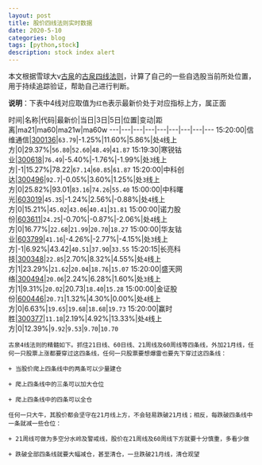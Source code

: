 ```yaml
---
layout: post
title: 股价四线法则实时数据
date: 2020-5-10
categories: blog
tags: [python,stock]
description: stock index alert
---
```



本文根据雪球大v[古泉](https://xueqiu.com/u/7148646888)的[古泉四线法则](https://xueqiu.com/7148646888/130498192)，计算了自己的一些自选股当前所处位置，用于持续追踪验证，帮助自己进行判断。

**说明**：下表中4线对应取值为`红色`表示最新价处于对应指标上方，属正面

时间|名称|代码|最新价|当日|3日|5日|位置|变动|距离|ma21|ma60|ma21w|ma60w
---|---|---|---|---|---|---|---|---
15:20:00|信维通信|[300136](https://xueqiu.com/S/SZ300136)|`63.79`|-1.25%|11.60%|5.86%|处`4`线上方|0|29.37%|`56.80`|`52.60`|`48.49`|`41.87`
15:19:30|寒锐钴业|[300618](https://xueqiu.com/S/SZ300618)|`76.49`|-5.40%|-1.76%|-1.99%|处`3`线上方|-1|15.27%|78.22|`67.14`|`60.85`|`61.87`
15:20:00|中科创达|[300496](https://xueqiu.com/S/SZ300496)|`92.7`|-0.05%|3.60%|1.25%|处`3`线上方|0|25.82%|93.01|`83.16`|`74.26`|`55.40`
15:00:00|中科曙光|[603019](https://xueqiu.com/S/SH603019)|`45.35`|-1.24%|2.56%|-0.88%|处`4`线上方|0|15.21%|`45.02`|`43.06`|`40.41`|`31.81`
15:00:00|诺力股份|[603611](https://xueqiu.com/S/SH603611)|`24.25`|-0.70%|-0.87%|-2.06%|处`4`线上方|0|16.77%|`22.68`|`21.99`|`20.70`|`18.27`
15:00:00|华友钴业|[603799](https://xueqiu.com/S/SH603799)|`41.16`|-4.26%|-2.77%|-4.15%|处`3`线上方|-1|6.92%|43.42|`40.51`|`37.90`|`33.55`
15:20:15|长亮科技|[300348](https://xueqiu.com/S/SZ300348)|`22.85`|2.70%|8.32%|4.55%|处`4`线上方|1|23.29%|`21.62`|`20.04`|`18.76`|`15.07`
15:20:00|盛天网络|[300494](https://xueqiu.com/S/SZ300494)|`20.06`|2.24%|6.28%|1.60%|处`3`线上方|1|9.31%|`20.02`|20.73|`18.40`|`15.28`
15:00:00|金证股份|[600446](https://xueqiu.com/S/SH600446)|`20.71`|1.32%|4.30%|0.00%|处`4`线上方|0|6.63%|`19.65`|`19.68`|`18.68`|`19.73`
15:20:00|赢时胜|[300377](https://xueqiu.com/S/SZ300377)|`11.18`|2.19%|4.92%|13.33%|处`4`线上方|0|12.39%|`9.92`|`9.53`|`9.70`|`10.70`

```
古泉4线法则的精髓如下。抓住21日线、60日线、21周线及60周线等四条线，外加21月线，任何一只股票上涨都要穿过这四条线，任何一只股票要想爆雷也要先下穿过这四条线：

+ 当股价爬上四条线中的两条可以少量建仓

+ 爬上四条线中的三条可以加大仓位

+ 爬上四条线中的四条可以全仓

任何一只大牛，其股价都会坚守在21月线上方，不会轻易跌破21月线；相反，每跌破四条线中一条就减一些仓位：

+ 21周线可做为多空分水岭及警戒线，股价在21周线及60周线下方就要十分慎重，多看少做

+ 跌破全部四条线就要大幅减仓，甚至清仓，一旦跌破21月线，清仓观望
```